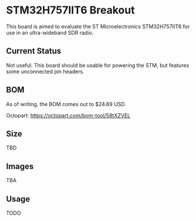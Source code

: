 # STM32H757IIT6 Breakout

This board is aimed to evaluate the ST Microelectronics STM32H757IIT6 for use in an ultra-wideband SDR radio.

## Current Status

Not useful. This board should be usable for powering the STM, but features some unconnected pin headers.

## BOM

As of writing, the BOM comes out to $24.69 USD.

Octopart: https://octopart.com/bom-tool/58tXZVEL

## Size

TBD

## Images

TBA

## Usage

TODO

